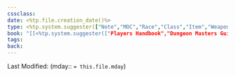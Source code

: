 ```yaml
---
cssclass: 
date: <%tp.file.creation_date()%>
type: <%tp.system.suggester(["Note","MOC","Race","Class","Item","Weapon","Magic","PC","NPC","Monster"],["note","moc","race","class","item","weapon","magic","pc","npc","monster"])%>
book: "[[<%tp.system.suggester(["Players Handbook","Dungeon Masters Guide","Monster Manual","Tashas Cauldron of Everything"],["Players Handbook.pdf","Dungeon masters guide.pdf","Monster Manual.pdf","Tashas Cauldron of Everything.pdf"])%>#page=<%tp.system.prompt("Page Number","1")%>]]"
tags: 
back:
---
```

Last Modified: (mday:: `= this.file.mday`)


